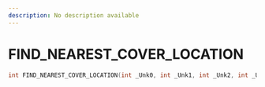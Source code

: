 ```yaml
---
description: No description available 
---
```


# FIND_NEAREST_COVER_LOCATION

```cpp
int FIND_NEAREST_COVER_LOCATION(int _Unk0, int _Unk1, int _Unk2, int _Unk3, int _Unk4);
```
